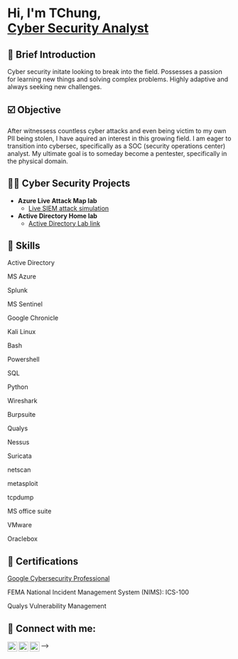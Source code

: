 <h1>Hi, I'm TChung, <br/><a href="https://github.com/Tchungsec">Cyber Security Analyst</a>

  ## 💬 Brief Introduction
Cyber security initate looking to break into the field. Possesses a passion for learning new things and solving complex problems. Highly adaptive and always seeking new challenges.

  ## ☑️ Objective 
After witnessess countless cyber attacks and even being victim to my own PII being stolen, I have aquired an interest in this growing field. I am eager to transition into cybersec, specifically as a SOC (security operations center) analyst. My ultimate goal is to someday become a pentester, specifically in the physical domain.


<h2>👨‍💻 Cyber Security Projects</h2>


- <b>Azure Live Attack Map lab</b>
  - [Live SIEM attack simulation](https://github.com/TChungSEC/LINKHERE)
- <b>Active Directory Home lab</b>
  - [Active Directory Lab link](https://github.com/TchungSEC/LINKHERE)
 
 ## 🔑 Skills

  Active Directory
  
  MS Azure
   
  Splunk
  
  MS Sentinel
  
  Google Chronicle
  
  Kali Linux
  
  Bash
  
  Powershell
  
  SQL
  
  Python
  
  Wireshark
  
  Burpsuite
  
  Qualys
  
  Nessus
  
  Suricata
  
  netscan
  
  metasploit
  
  tcpdump
  
  MS office suite
  
  VMware
  
  Oraclebox
  

<h2>📃 Certifications</h2>

[Google Cybersecurity Professional](https://coursera.org/share/26fe7ec252445b42ca6da81142defdcd)

FEMA National Incident Management System (NIMS): ICS-100

Qualys Vulnerability Management

<h2> 👋 Connect with me:</h2>

[<img align="left" alt="JoshMadakor | Twitter" width="22px" src="https://cdn.jsdelivr.net/npm/simple-icons@v3/icons/twitter.svg" />][twitter]
[<img align="left" alt="JoshMadakor | LinkedIn" width="22px" src="https://cdn.jsdelivr.net/npm/simple-icons@v3/icons/linkedin.svg" />][linkedin]
[<img align="left" alt="JoshMadakor | Instagram" width="22px" src="https://cdn.jsdelivr.net/npm/simple-icons@v3/icons/instagram.svg" />][instagram]

[twitter]: https://twitter.com/Tao_Sec
[instagram]: https://www.instagram.com/kdoed/
[linkedin]: https://linkedin.com/in/FILLHERE

<!--
**TChungSEC/TChungSEC** is a ✨ _special_ ✨ repository because its `README.md` (this file) appears on your GitHub profile.

Here are some ideas to get you started:

- 🔭 I’m currently working on ...
- 🌱 I’m currently learning ...
- 👯 I’m looking to collaborate on ...
- 🤔 I’m looking for help with ...
- 💬 Ask me about ...
- 📫 How to reach me: ...
- 😄 Pronouns: ...
- ⚡ Fun fact: ...
-->
-->
